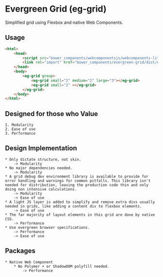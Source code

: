 # Evergreen Grid (eg-grid)
Simplified grid using Flexbox and native Web Components.

## Usage

```html
<html>
	<head>
		<script src="bower_components/webcomponentsjs/webcomponents-lite.js"></script> <!-- No ShadowDOM needed -->
		<link rel="import" href="bower_components/evergreen-grid/dist/eg-grid.html">
	</head>
	<body>
		<eg-grid group>
			<eg-grid small="2" medium="2" large="3"></eg-grid>
			<eg-grid small="2" ></eg-grid>
		</eg-grid>
	</body>
</html>
```

## Designed for those who Value

	1. Modularity
	2. Ease of use
	3. Performance

## Design Implementation

	* Only dictate structure, not skin. 
		-> Modularity
	* No major dependencies needed. 
		-> Modularity 
	* A grid debug dev environment library is available to provide for error handling and warnings for common pitfalls. This library isn't needed for distribution, leaving the production code thin and only doing non intensive calculations.
		-> Modularity
		-> Ease of use
	* A light JS layer is added to simplify and remove extra divs usually needed in grids, like adding a content div to flexbox elements.
		-> Ease of use
	* The far majority of layout elements in this grid are done by native CSS. 
		-> Performance
	* Use evergreen browser specifications.
		-> Performance
		-> Ease of use

## Packages

	* Native Web Component 
		* No Polymer + or ShadowDOM polyfill needed.
			-> Performance
